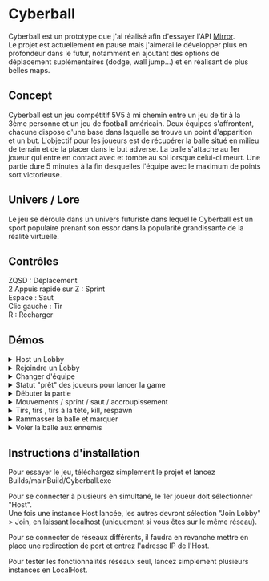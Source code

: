 # Cyberball
 
Cyberball est un prototype que j'ai réalisé afin d'essayer l'API [Mirror](https://mirror-networking.com).  
Le projet est actuellement en pause mais j'aimerai le développer plus en profondeur dans le futur, notamment en ajoutant des options de déplacement suplémentaires (dodge, wall jump...) et en réalisant de plus belles maps.

## Concept

Cyberball est un jeu compétitif 5V5 à mi chemin entre un jeu de tir à la 3ème personne et un jeu de football américain. 
Deux équipes s'affrontent, chacune dispose d'une base dans laquelle se trouve un point d'apparition et un but.  L'objectif pour les joueurs est de récupérer la balle situé en milieu de terrain et de la placer dans le but adverse. La balle s'attache au 1er joueur qui entre en contact avec et tombe au sol lorsque celui-ci meurt. Une partie dure 5 minutes à la fin desquelles l'équipe avec le maximum de points sort victorieuse.

## Univers / Lore

Le jeu se déroule dans un univers futuriste dans lequel le Cyberball est un sport populaire prenant son essor dans la popularité grandissante de la réalité virtuelle.

## Contrôles 

ZQSD : Déplacement  
2 Appuis rapide sur Z : Sprint   
Espace : Saut  
Clic gauche : Tir  
R : Recharger  

## Démos

<details>
  <summary>Host un Lobby</summary>
  <img src="https://media.giphy.com/media/VTWXFDAsvFxPnNGcMX/giphy.gif">
</details>

<details>
  <summary>Rejoindre un Lobby</summary>
  <img src=https://media.giphy.com/media/nwwUzJ9k8uYQc9Anyv/giphy.gif>
</details>

<details>
  <summary>Changer d'équipe</summary>
  <img src=https://media.giphy.com/media/N6MKMzLCXrpVolIgvF/giphy.gif>
</details>

<details>
  <summary>Statut "prêt" des joueurs pour lancer la game</summary>
  <img src=https://media.giphy.com/media/mNC6Zxd9WPGpdZvd96/giphy.gif>
</details>

<details>
  <summary>Débuter la partie</summary>
  <img src=https://media.giphy.com/media/nouVdrADJ0MgmOZpZm/giphy.gif>
</details>

<details>
  <summary>Mouvements / sprint / saut / accroupissement</summary>
  <img src=https://media.giphy.com/media/IMwiT2WuSaBvrYrSuN/giphy.gif>
</details>

<details>
  <summary>Tirs, tirs , tirs à la tête, kill, respawn</summary>
  <img src=https://media.giphy.com/media/UVfUAhWpsmkDTSYGZa/giphy.gif>
</details>

<details>
  <summary>Rammasser la balle et marquer</summary>
  <img src=https://giphy.com/gifs/CiYAYWbQeO7RBhvaK9/html5>
</details>

<details>
  <summary>Voler la balle aux ennemis</summary>
  <img src=https://media.giphy.com/media/k1VnJ1VFXR2pXGHH0E/giphy.gif>
</details>

## Instructions d'installation

Pour essayer le jeu, téléchargez simplement le projet et lancez Builds/mainBuild/Cyberball.exe  

Pour se connecter à plusieurs en simultané, le 1er joueur doit sélectionner "Host".  
Une fois une instance Host lancée, les autres devront sélection "Join Lobby" > Join, en laissant localhost (uniquement si vous êtes sur le même réseau).  

Pour se connecter de réseaux différents, il faudra en revanche mettre en place une redirection de port et entrez l'adresse IP de l'Host.  

Pour tester les fonctionnalités réseaux seul, lancez simplement plusieurs instances en LocalHost.
